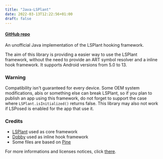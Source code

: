 ```yaml
---
title: "Java-LSPlant"
date: 2022-03-13T12:22:56+01:00
draft: false
---
```


#### [GitHub repo](https://github.com/tclement0922/Java-LSPlant)

An unofficial Java implementation of the LSPlant hooking framework.

The aim of this library is providing a easier way to use the LSPlant framework, without the need to provide an ART symbol resolver and a inline hook framework. It supports Android versions from 5.0 to 13.

### Warning

Compatibility isn't guaranteed for every device. Some OEM system modifications, abis or something else can break LSPlant, so if you plan to publish an app using this framework, do not forget to support the case where ```LSPlant.isInitialized()``` returns false. This library may also not work if LSPosed is enabled for the app that use it.

### Credits
 - [LSPlant](https://github.com/LSPosed/LSPlant) used as core framework
 - [Dobby](https://github.com/jmpews/Dobby) used as inline hook framework
 - Some files are based on [Pine](https://github.com/canyie/pine)

For more informations and licenses notices, click [there](https://github.com/tclement0922/Java-LSPlant).
